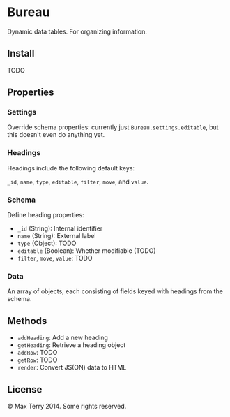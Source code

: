 # Bureau

Dynamic data tables.
For organizing information.

## Install

TODO

## Properties

### Settings

Override schema properties: currently just `Bureau.settings.editable`,
but this doesn't even do anything yet.

### Headings

Headings include the following default keys:

`_id`, `name`, `type`, `editable`, `filter`, `move`, and `value`.

### Schema

Define heading properties:

* `_id` (String): Internal identifier
* `name` (String): External label
* `type` (Object): TODO
* `editable` (Boolean): Whether modifiable (TODO)
* `filter`, `move`, `value`: TODO

### Data

An array of objects,
each consisting of fields keyed with headings from the schema.

## Methods

* `addHeading`: Add a new heading
* `getHeading`: Retrieve a heading object
* `addRow`: TODO
* `getRow`: TODO
* `render`: Convert JS(ON) data to HTML

## License

&copy; Max Terry 2014. Some rights reserved.
